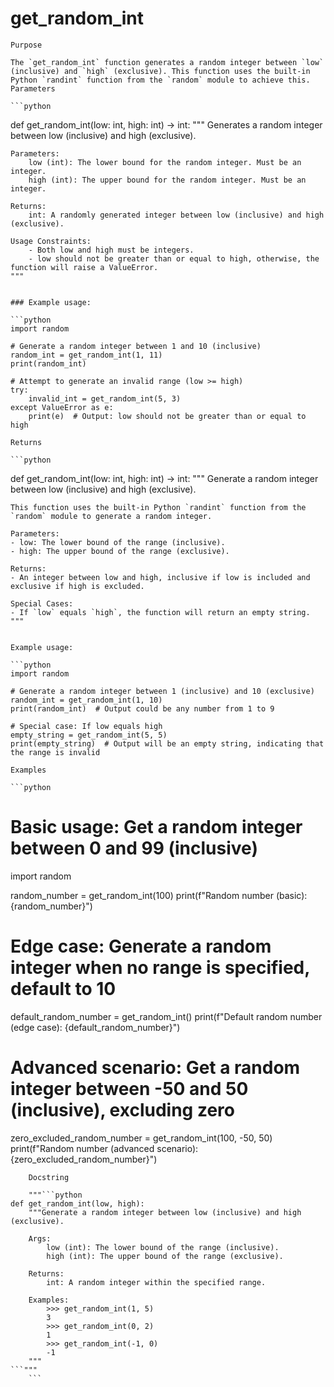 # get_random_int

    Purpose

    The `get_random_int` function generates a random integer between `low` (inclusive) and `high` (exclusive). This function uses the built-in Python `randint` function from the `random` module to achieve this.
    Parameters

    ```python
def get_random_int(low: int, high: int) -> int:
    """
    Generates a random integer between low (inclusive) and high (exclusive).

    Parameters:
        low (int): The lower bound for the random integer. Must be an integer.
        high (int): The upper bound for the random integer. Must be an integer.

    Returns:
        int: A randomly generated integer between low (inclusive) and high (exclusive).

    Usage Constraints:
        - Both low and high must be integers.
        - low should not be greater than or equal to high, otherwise, the function will raise a ValueError.
    """
```

### Example usage:

```python
import random

# Generate a random integer between 1 and 10 (inclusive)
random_int = get_random_int(1, 11)
print(random_int)

# Attempt to generate an invalid range (low >= high)
try:
    invalid_int = get_random_int(5, 3)
except ValueError as e:
    print(e)  # Output: low should not be greater than or equal to high
```
    Returns

    ```python
def get_random_int(low: int, high: int) -> int:
    """
    Generate a random integer between low (inclusive) and high (exclusive).

    This function uses the built-in Python `randint` function from the `random` module to generate a random integer.

    Parameters:
    - low: The lower bound of the range (inclusive).
    - high: The upper bound of the range (exclusive).

    Returns:
    - An integer between low and high, inclusive if low is included and exclusive if high is excluded.

    Special Cases:
    - If `low` equals `high`, the function will return an empty string.
    """
```

Example usage:

```python
import random

# Generate a random integer between 1 (inclusive) and 10 (exclusive)
random_int = get_random_int(1, 10)
print(random_int)  # Output could be any number from 1 to 9

# Special case: If low equals high
empty_string = get_random_int(5, 5)
print(empty_string)  # Output will be an empty string, indicating that the range is invalid
```
    Examples

    ```python
# Basic usage: Get a random integer between 0 and 99 (inclusive)
import random

random_number = get_random_int(100)
print(f"Random number (basic): {random_number}")

# Edge case: Generate a random integer when no range is specified, default to 10
default_random_number = get_random_int()
print(f"Default random number (edge case): {default_random_number}")

# Advanced scenario: Get a random integer between -50 and 50 (inclusive), excluding zero
zero_excluded_random_number = get_random_int(100, -50, 50)
print(f"Random number (advanced scenario): {zero_excluded_random_number}")
```
    Docstring

    """```python
def get_random_int(low, high):
    """Generate a random integer between low (inclusive) and high (exclusive).

    Args:
        low (int): The lower bound of the range (inclusive).
        high (int): The upper bound of the range (exclusive).

    Returns:
        int: A random integer within the specified range.

    Examples:
        >>> get_random_int(1, 5)
        3
        >>> get_random_int(0, 2)
        1
        >>> get_random_int(-1, 0)
        -1
    """
```"""
    ```